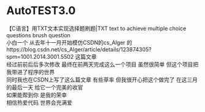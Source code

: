 # AutoTEST3.0  
【C语言】用TXT文本实现选择题刷题|TXT text to achieve multiple choice questions brush question    
小白一个 从去年十一月开始模仿CSDN的cs_Alger 的https://blog.csdn.net/cs_Alger/article/details/123874305?spm=1001.2014.3001.5502 这篇文章   
经过前前后后多次修改 最终在前两天完成这么一个项目 虽然很简单 但这个项目把我带进了程序的世界   
同时我也在CSDN上写了这么篇文章 有些草率 但我很开心把这个做完了 在这三月的最后一天 给它一个完美的收官   
如果能帮到你 是我的荣幸    
相信热爱代码 世界会充满爱   
